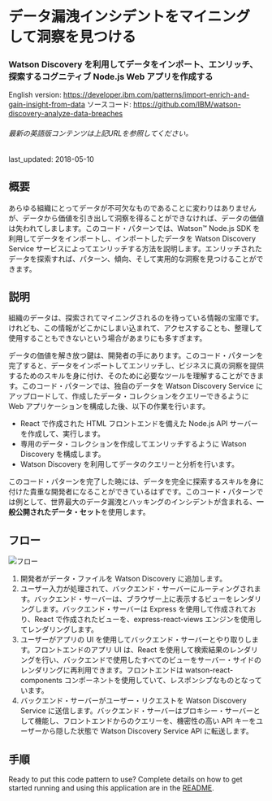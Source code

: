# データ漏洩インシデントをマイニングして洞察を見つける

### Watson Discovery を利用してデータをインポート、エンリッチ、探索するコグニティブ Node.js Web アプリを作成する

English version: https://developer.ibm.com/patterns/import-enrich-and-gain-insight-from-data
  ソースコード: https://github.com/IBM/watson-discovery-analyze-data-breaches

###### 最新の英語版コンテンツは上記URLを参照してください。
last_updated: 2018-05-10

 ## 概要

あらゆる組織にとってデータが不可欠なものであることに変わりはありませんが、データから価値を引き出して洞察を得ることができなければ、データの価値は失われてしまします。このコード・パターンでは、Watson™ Node.js SDK を利用してデータをインポートし、インポートしたデータを Watson Discovery Service サービスによってエンリッチする方法を説明します。エンリッチされたデータを探索すれば、パターン、傾向、そして実用的な洞察を見つけることができます。

## 説明

組織のデータは、探索されてマイニングされるのを待っている情報の宝庫です。けれども、この情報がどこかにしまい込まれて、アクセスすることも、整理して使用することもできないという場合があまりにも多すぎます。

データの価値を解き放つ鍵は、開発者の手にあります。このコード・パターンを完了すると、データをインポートしてエンリッチし、ビジネスに真の洞察を提供するためのスキルを身に付け、そのために必要なツールを理解することができます。このコード・パターンでは、独自のデータを Watson Discovery Service にアップロードして、作成したデータ・コレクションをクエリーできるように Web アプリケーションを構成した後、以下の作業を行います。

* React で作成された HTML フロントエンドを備えた Node.js API サーバーを作成して、実行します。
* 専用のデータ・コレクションを作成してエンリッチするように Watson Discovery を構成します。
* Watson Discovery を利用してデータのクエリーと分析を行います。

このコード・パターンを完了した暁には、データを完全に探索するスキルを身に付けた貴重な開発者になることができているはずです。このコード・パターンでは例として、世界最大のデータ漏洩とハッキングのインシデントが含まれる、**一般公開されたデータ・セット**を使用します。

## フロー

![フロー](../../images/arch-discovery.png)

1. 開発者がデータ・ファイルを Watson Discovery に追加します。
1. ユーザー入力が処理されて、バックエンド・サーバーにルーティングされます。バックエンド・サーバーは、ブラウザー上に表示するビューをレンダリングします。バックエンド・サーバーは Express を使用して作成されており、React で作成されたビューを、express-react-views エンジンを使用してレンダリングします。
1. ユーザーがアプリの UI を使用してバックエンド・サーバーとやり取りします。フロントエンドのアプリ UI は、React を使用して検索結果のレンダリングを行い、バックエンドで使用したすべてのビューをサーバー・サイドのレンダリングに再利用できます。フロントエンドは watson-react-components コンポーネントを使用していて、レスポンシブなものとなっています。
1. バックエンド・サーバーがユーザー・リクエストを Watson Discovery Service に送信します。バックエンド・サーバーはプロキシー・サーバーとして機能し、フロントエンドからのクエリーを、機密性の高い API キーをユーザーから隠した状態で Watson Discovery Service API に転送します。

## 手順

Ready to put this code pattern to use? Complete details on how to get started running and using this application are in the [README](https://github.com/IBM/watson-discovery-analyze-data-breaches/blob/master/README.md).
